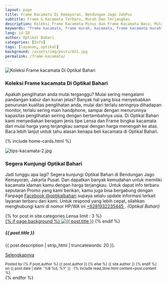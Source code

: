 ```yaml
---
layout: page
title: Frame Kacamata Di Kemayoran, Bendungan Jago JakPus
subtitle: Frame & Kacamata Terbaru, Murah Dan Terjangkau
description: Koleksi Frame Kacamata Minus dan Frame Kacamata Baca, Mulai Harga Murah Sampai Dengan Harga Menengah ke Atas.
keywords: "frame kacamata, frame murah, kacamata, frame kacamata murah"
lang: id-ID
author: Optikal Bahari
categories: [Info]
tags: [layanan, optikal]
background: /assets/img/posts/021.jpg
permalink: /frame-kacamata/
---
```


<div class="card-deck mb-3">
  <div class="card shadow p-3 mb-5 bg-white rounded">
  <img 
    itemprop="image" 
    src="{{"/assets/img/posts/periksa-mata/periksa-mata-gratis-optikal-bahari-5.jpg" | relative_url }}" 
    class="card-img-top"
    title="Koleksi Frame kacamata Di Optikal Bahari"
    alt="Koleksi Frame kacamata Di Optikal Bahari">
    <div class="card-body">
        <h3 class="card-title">
            Koleksi Frame kacamata Di Optikal Bahari
        </h3>
        <p class="card-text">
            Apakah penglihatan anda mulai terganggu? Mulai sering mengalami pandangan kabur dan kuran jelas? Banyak hal yang bisa menyebabkan penurunan kualitas penglihatan anda, mulai dari terlalu seringnya dihadapan monitor, terlalu sering main handphone, sampai dengan menurunnya kapasitas penglihatan seiring dengan bertambahnya usia. Di Optikal Bahari kami menyediakan beragam jenis tipe Lensa dan Frame bingkai kacamata dari mulai harga yang terjangkau sampai dengan harga menengah ke atas. Baca lebih lanjut untuk tahu alasan kenapa beli kacamata di Optikal Bahari.
        </p>
    </div>
   </div>
</div>

{% include home-cards.html %}

<div class="card-deck mb-3">
  <div class="card shadow p-3 mb-5 bg-white rounded">
		  <img
            itemprop="image"
            data-src="{{"/assets/img/posts/periksa-mata/periksa-mata-gratis-optikal-bahari-9.jpg" | relative_url }}"
            src="{{"/assets/img/posts/periksa-mata/periksa-mata-gratis-optikal-bahari-9.jpg" | relative_url }}" class="card-img-top"
            title="Segera Kunjungi Optikal Bahari"
            alt="tips-kacamata-2.jpg">
        <div class="card-body">
            <h3 class="card-title">
                Segera Kunjungi Optikal Bahari
            </h3>
                <p class="card-text">Jadi tunggu apa lagi? Segera kunjungi Optikal Bahari di Bendungan Jago Kemayoran, Jakarta Pusat. Dan dapatkan banyak kemudahan untuk memiliki kacamata idaman kamu dengan harga terjangkau. Untuk dapat info terbaru seputaran Promo yang kami berikan, kamu juga bisa bergabung dengan Fanpage <a href="https://www.facebook.com/optikalbahari" id="FBClick" title="Facebook Page Optikal Bahari" class="FacebookPage">Facebook @optikalbahari</a> supaya selalu update informasi terkait layanan terbaru dari kami. Untuk respond yang lebih cepat, silahkan menghubungi kami di nomor HP/WA ini <a href="https://api.whatsapp.com/send?phone=6281932235445&text=Hallo%2C+saya+butuh+informasi+lebih+lanjut+mengenai+Optikal+Bahari" id="WhatsAppClick" class="WhatsAppCall" title="Call WhatsApp">+6281932235445
                </a>. <em>(Optikal Bahari)</em>
                </p>
	    </div>
    </div>
</div>

<section id="posts-category">
    <div class="card-deck">
		{% for post in site.categories.Lensa limit : 3 %}
        <div class="card shadow p-3 mb-5 bg-white rounded">
            <a href="{{ post.url | prepend: site.baseurl | replace: '//', '/' }}">
                {% if page.background %}
                    <img src="{{ post.background | prepend: site.baseurl | replace: '//', '/' }}" class="card-img-top" alt="{{ post.title }}"></a> 
                {% endif %}
            <div class="card-body">
                <h5 class="card-title">
                    {{ post.title }}
                </h5>
                <p class="card-text">
                    {{ post.description | strip_html | truncatewords: 20 }}.
                </p>
                <p class="card-text">
                    <a class="btn btn-primary rounded-pill" href="{{ post.url | prepend: site.baseurl | replace: '//', '/' }}">Selengkapnya</a>
                </p>
            </div>
            <div class="card-footer">
                <small class="text-muted">
                    Posted by {% if post.author %} {{ post.author }} {% else %} {{ site.author }} {% endif %} on
                    {{ post.date | date: '%B %d, %Y' }} &middot; {% include read_time.html content=post.content %}
                </small>
            </div>
        </div>
        {% endfor %}
    </div>
</section>
